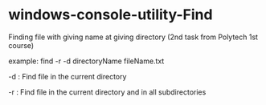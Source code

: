 # windows-console-utility-Find
Finding file with giving name at giving directory       (2nd task from Polytech 1st course)

example: find -r -d directoryName fileName.txt

-d : Find file in the current directory

-r : Find file in the current directory and in all subdirectories

